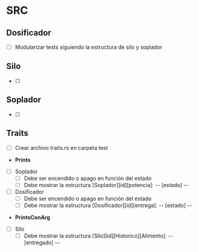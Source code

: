 # SRC
## Dosificador
- [ ] Modularizar tests siguiendo la estructura de silo y soplador

## Silo
- [ ]

## Soplador
- [ ]

## Traits
- [ ] Crear archivo traits.rs en carpeta test

- **Prints**
- [ ] Soplador
    - [ ] Debe ser encendido o apago en función del estado
    - [ ] Debe mostrar la estructura [Soplador][id][potencia]: -- [estado] --
- [ ] Dosificador
    - [ ] Debe ser encendido o apago en función del estado
    - [ ] Debe mostrar la estructura [Dosificador][id][entrega]: -- [estado] --
- **PrintsConArg**
- [ ] Silo
    - [ ] Debe mostrar la estructura [Silo][id][Historico][Alimento]: -- [entregado] --